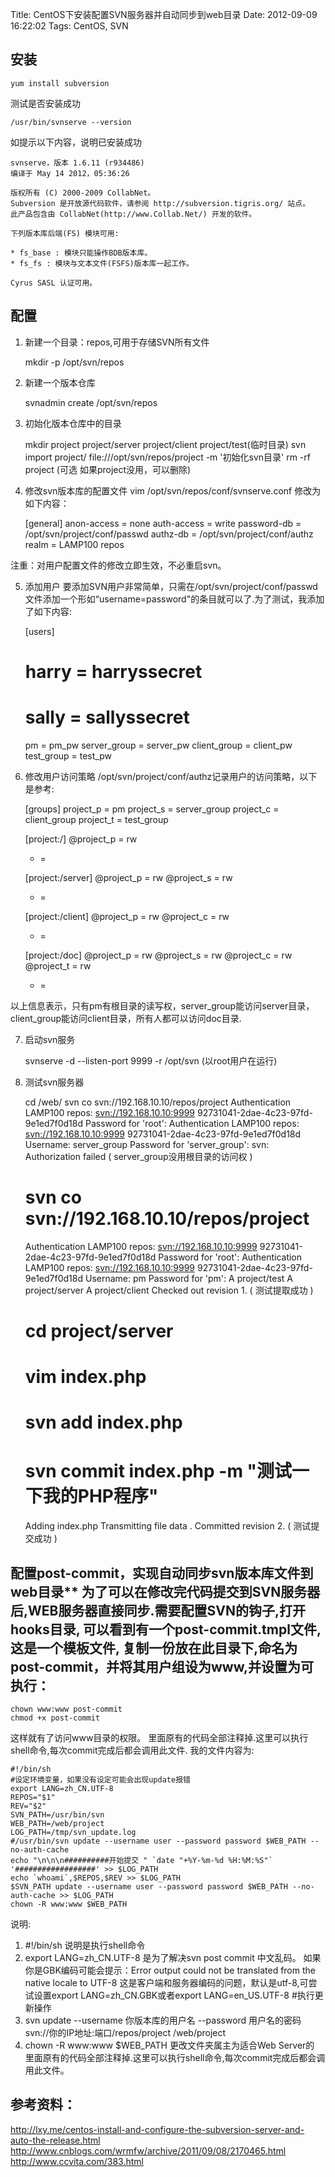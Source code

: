 Title: CentOS下安装配置SVN服务器并自动同步到web目录
Date: 2012-09-09 16:22:02
Tags: CentOS, SVN

## 安装
    
    yum install subversion

测试是否安装成功 
    
    
    /usr/bin/svnserve --version

如提示以下内容，说明已安装成功 
    
    
    svnserve，版本 1.6.11 (r934486)
    编译于 May 14 2012，05:36:26
    
    版权所有 (C) 2000-2009 CollabNet。
    Subversion 是开放源代码软件，请参阅 http://subversion.tigris.org/ 站点。
    此产品包含由 CollabNet(http://www.Collab.Net/) 开发的软件。
    
    下列版本库后端(FS) 模块可用:
    
    * fs_base : 模块只能操作BDB版本库。
    * fs_fs : 模块与文本文件(FSFS)版本库一起工作。
    
    Cyrus SASL 认证可用。

## 配置 
	
1. 新建一个目录：repos,可用于存储SVN所有文件 
    
    
    mkdir -p /opt/svn/repos

2. 新建一个版本仓库 
    
    
    svnadmin create /opt/svn/repos

3. 初始化版本仓库中的目录 
    
    
    mkdir project project/server project/client project/test(临时目录)
    svn import project/ file:///opt/svn/repos/project -m '初始化svn目录'
    rm -rf project (可选 如果project没用，可以删除)

4. 修改svn版本库的配置文件 vim /opt/svn/repos/conf/svnserve.conf 修改为如下内容： 
    
    
    [general]
    anon-access = none
    auth-access = write
    password-db = /opt/svn/project/conf/passwd
    authz-db = /opt/svn/project/conf/authz
    realm = LAMP100 repos

注重：对用户配置文件的修改立即生效，不必重启svn。 

5. 添加用户 要添加SVN用户非常简单，只需在/opt/svn/project/conf/passwd文件添加一个形如“username=password"的条目就可以了.为了测试，我添加了如下内容: 
    
    
    [users]
    # harry = harryssecret
    # sally = sallyssecret
    pm = pm_pw
    server_group = server_pw
    client_group = client_pw
    test_group = test_pw

6. 修改用户访问策略 /opt/svn/project/conf/authz记录用户的访问策略，以下是参考: 
    
    
    [groups]
    project_p = pm
    project_s = server_group
    project_c = client_group
    project_t = test_group
    
    [project:/]
    @project_p = rw
    * =
    
    [project:/server]
    @project_p = rw
    @project_s = rw
    * =
    
    [project:/client]
    @project_p = rw
    @project_c = rw
    * =
    
    [project:/doc]
    @project_p = rw
    @project_s = rw
    @project_c = rw
    @project_t = rw
    * =

以上信息表示，只有pm有根目录的读写权，server_group能访问server目录，client_group能访问client目录，所有人都可以访问doc目录. 

7. 启动svn服务 
    
    
    svnserve -d --listen-port 9999 -r /opt/svn (以root用户在运行)

8. 测试svn服务器 
    
    
    cd /web/
    svn co svn://192.168.10.10/repos/project
    Authentication LAMP100 repos: <svn://192.168.10.10:9999> 92731041-2dae-4c23-97fd-9e1ed7f0d18d
    Password for 'root':
    Authentication LAMP100 repos: <svn://192.168.10.10:9999> 92731041-2dae-4c23-97fd-9e1ed7f0d18d
    Username: server_group
    Password for 'server_group':
    svn: Authorization failed ( server_group没用根目录的访问权 )
    
    # svn co svn://192.168.10.10/repos/project
    Authentication LAMP100 repos: <svn://192.168.10.10:9999> 92731041-2dae-4c23-97fd-9e1ed7f0d18d
    Password for 'root':
    Authentication LAMP100 repos: <svn://192.168.10.10:9999> 92731041-2dae-4c23-97fd-9e1ed7f0d18d
    Username: pm
    Password for 'pm':
    A project/test
    A project/server
    A project/client
    Checked out revision 1. ( 测试提取成功 )
    
    # cd project/server
    # vim index.php
    # svn add index.php
    # svn commit index.php -m "测试一下我的PHP程序"
    Adding index.php
    Transmitting file data .
    Committed revision 2. ( 测试提交成功 )

## 配置post-commit，实现自动同步svn版本库文件到web目录** 为了可以在修改完代码提交到SVN服务器后,WEB服务器直接同步.需要配置SVN的钩子,打开hooks目录, 可以看到有一个post-commit.tmpl文件,这是一个模板文件, 复制一份放在此目录下,命名为post-commit，并将其用户组设为www,并设置为可执行： 
    
    
    chown www:www post-commit
    chmod +x post-commit

这样就有了访问www目录的权限。 里面原有的代码全部注释掉.这里可以执行shell命令,每次commit完成后都会调用此文件. 我的文件内容为: 
    
    
    #!/bin/sh
    #设定环境变量，如果没有设定可能会出现update报错
    export LANG=zh_CN.UTF-8
    REPOS="$1"
    REV="$2"
    SVN_PATH=/usr/bin/svn
    WEB_PATH=/web/project
    LOG_PATH=/tmp/svn_update.log
    #/usr/bin/svn update --username user --password password $WEB_PATH --no-auth-cache
    echo "\n\n\n##########开始提交 " `date "+%Y-%m-%d %H:%M:%S"` '##################' >> $LOG_PATH
    echo `whoami`,$REPOS,$REV >> $LOG_PATH
    $SVN_PATH update --username user --password password $WEB_PATH --no-auth-cache >> $LOG_PATH
    chown -R www:www $WEB_PATH

说明: 
1. #!/bin/sh 说明是执行shell命令 
2. export LANG=zh_CN.UTF-8 是为了解决svn post commit 中文乱码。 如果你是GBK编码可能会提示：Error output could not be translated from the native locale to UTF-8 这是客户端和服务器编码的问题，默认是utf-8,可尝试设置export LANG=zh_CN.GBK或者export LANG=en_US.UTF-8 #执行更新操作 
3. svn update --username 你版本库的用户名 --password 用户名的密码 svn://你的IP地址:端口/repos/project /web/project 
4. chown -R www:www $WEB_PATH 更改文件夹属主为适合Web Server的 里面原有的代码全部注释掉.这里可以执行shell命令,每次commit完成后都会调用此文件。 

## 参考资料： 
<http://lxy.me/centos-install-and-configure-the-subversion-server-and-auto-the-release.html> 
<http://www.cnblogs.com/wrmfw/archive/2011/09/08/2170465.html>
<http://www.ccvita.com/383.html>
